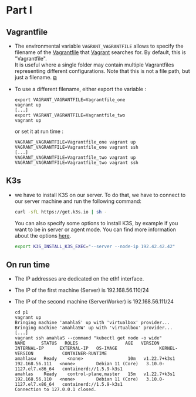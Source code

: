 # Part I
## Vagrantfile
- The environmental variable `VAGRANT_VAGRANTFILE` allows to specify the filename of the [Vagrantfile](https://www.vagrantup.com/docs/vagrantfile) that [Vagrant](https://learn.hashicorp.com/tutorials/vagrant/getting-started-index?in=vagrant/getting-started) searches for. By default, this is "Vagrantfile".<br/>
It is useful where a single folder may contain multiple Vagrantfiles representing different configurations. Note that this is not a file path, but just a filename. [⧉](https://www.vagrantup.com/docs/other/environmental-variables#vagrant_vagrantfile)

- To use a different filename, either export the variable :
    ```shell
    export VAGRANT_VAGRANTFILE=Vagrantfile_one
    vagrant up
    [...]
    export VAGRANT_VAGRANTFILE=Vagrantfile_two
    vagrant up
    ```
	or set it at run time :
 	```shell
	VAGRANT_VAGRANTFILE=Vagrantfile_one vagrant up
	VAGRANT_VAGRANTFILE=Vagrantfile_one vagrant ssh
	[...]
	VAGRANT_VAGRANTFILE=Vagrantfile_two vagrant up
	VAGRANT_VAGRANTFILE=Vagrantfile_two vagrant ssh
	```

## K3s

- we have to install K3S on our server. To do that, we have to connect to our server machine and run the following command:

    ```bash
    curl -sfL https://get.k3s.io | sh -
    ```
    You can also specify some options to install K3S, by example if you want to be in server or agent mode. You can find more information about the options [here](https://docs.k3s.io/installation/configuration).

    ```bash
    export K3S_INSTALL_K3S_EXEC="--server --node-ip 192.42.42.42"
    ```


## On run time

- The IP addresses are dedicated on the eth1 interface.<br/>
- The IP of the first machine (Server) is 192.168.56.110/24<br/>
- The IP of the second machine (ServerWorker) is 192.168.56.111/24

	```shell
	cd p1
	vagrant up
	Bringing machine 'amahlaS' up with 'virtualbox' provider...
	Bringing machine 'amahlaSW' up with 'virtualbox' provider...
	[...]
	vagrant ssh amahlaS --command "kubectl get node -o wide"
	NAME      STATUS   ROLES                  AGE   VERSION        INTERNAL-IP      EXTERNAL-IP   OS-IMAGE                KERNEL-VERSION           CONTAINER-RUNTIME
	amahlasw   Ready    <none>                 10m   v1.22.7+k3s1   192.168.56.111   <none>        Debian 11 (Core)   3.10.0-1127.el7.x86_64   containerd://1.5.9-k3s1
	amahlas    Ready    control-plane,master   15m   v1.22.7+k3s1   192.168.56.110   <none>        Debian 11 (Core)   3.10.0-1127.el7.x86_64   containerd://1.5.9-k3s1
	Connection to 127.0.0.1 closed.
	```
